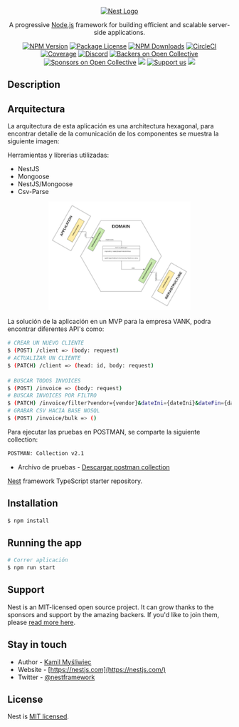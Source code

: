 <p align="center">
  <a href="http://nestjs.com/" target="blank"><img src="https://nestjs.com/img/logo_text.svg" width="320" alt="Nest Logo" /></a>
</p>

[circleci-image]: https://img.shields.io/circleci/build/github/nestjs/nest/master?token=abc123def456
[circleci-url]: https://circleci.com/gh/nestjs/nest

  <p align="center">A progressive <a href="http://nodejs.org" target="_blank">Node.js</a> framework for building efficient and scalable server-side applications.</p>
    <p align="center">
<a href="https://www.npmjs.com/~nestjscore" target="_blank"><img src="https://img.shields.io/npm/v/@nestjs/core.svg" alt="NPM Version" /></a>
<a href="https://www.npmjs.com/~nestjscore" target="_blank"><img src="https://img.shields.io/npm/l/@nestjs/core.svg" alt="Package License" /></a>
<a href="https://www.npmjs.com/~nestjscore" target="_blank"><img src="https://img.shields.io/npm/dm/@nestjs/common.svg" alt="NPM Downloads" /></a>
<a href="https://circleci.com/gh/nestjs/nest" target="_blank"><img src="https://img.shields.io/circleci/build/github/nestjs/nest/master" alt="CircleCI" /></a>
<a href="https://coveralls.io/github/nestjs/nest?branch=master" target="_blank"><img src="https://coveralls.io/repos/github/nestjs/nest/badge.svg?branch=master#9" alt="Coverage" /></a>
<a href="https://discord.gg/G7Qnnhy" target="_blank"><img src="https://img.shields.io/badge/discord-online-brightgreen.svg" alt="Discord"/></a>
<a href="https://opencollective.com/nest#backer" target="_blank"><img src="https://opencollective.com/nest/backers/badge.svg" alt="Backers on Open Collective" /></a>
<a href="https://opencollective.com/nest#sponsor" target="_blank"><img src="https://opencollective.com/nest/sponsors/badge.svg" alt="Sponsors on Open Collective" /></a>
  <a href="https://paypal.me/kamilmysliwiec" target="_blank"><img src="https://img.shields.io/badge/Donate-PayPal-ff3f59.svg"/></a>
    <a href="https://opencollective.com/nest#sponsor"  target="_blank"><img src="https://img.shields.io/badge/Support%20us-Open%20Collective-41B883.svg" alt="Support us"></a>
  <a href="https://twitter.com/nestframework" target="_blank"><img src="https://img.shields.io/twitter/follow/nestframework.svg?style=social&label=Follow"></a>
</p>
  <!--[![Backers on Open Collective](https://opencollective.com/nest/backers/badge.svg)](https://opencollective.com/nest#backer)
  [![Sponsors on Open Collective](https://opencollective.com/nest/sponsors/badge.svg)](https://opencollective.com/nest#sponsor)-->

## Description

## Arquitectura

La arquitectura de esta aplicación es una architectura hexagonal, para encontrar detalle de la comunicación de los componentes se muestra la siguiente imagen:

Herramientas y librerias utilizadas:

- NestJS
- Mongoose
- NestJS/Mongoose
- Csv-Parse

<p align="center">
  <a href="http://nestjs.com/" target="blank"><img src="https://github.com/netcordovaleon/test-backend-nodejs/blob/develop/docs/architecture.png?raw=true" width="320" alt="Arquitectura" /></a>
</p>

 La solución de la aplicación en un MVP para la empresa VANK, podra encontrar diferentes API's como:

 ```bash
# CREAR UN NUEVO CLIENTE
$ (POST) /client => (body: request)
# ACTUALIZAR UN CLIENTE
$ (PATCH) /client => (head: id, body: request)

# BUSCAR TODOS INVOICES
$ (POST) /invoice => (body: request)
# BUSCAR INVOICES POR FILTRO
$ (PATCH) /invoice/filter?vendor={vendor}&dateIni={dateIni}&dateFin={dateFin} => (queryparam: request)
# GRABAR CSV HACIA BASE NOSQL
$ (POST) /invoice/bulk => ()
```

Para ejecutar las pruebas en POSTMAN, se comparte la siguiente collection:

 ```bash
POSTMAN: Collection v2.1 
```
- Archivo de pruebas - [Descargar postman collection](https://github.com/netcordovaleon/test-backend-nodejs/blob/develop/docs/testCollection.json)


[Nest](https://github.com/nestjs/nest) framework TypeScript starter repository.

## Installation

```bash
$ npm install
```

## Running the app

```bash
# Correr aplicación
$ npm run start

```

## Support

Nest is an MIT-licensed open source project. It can grow thanks to the sponsors and support by the amazing backers. If you'd like to join them, please [read more here](https://docs.nestjs.com/support).

## Stay in touch

- Author - [Kamil Myśliwiec](https://kamilmysliwiec.com)
- Website - [https://nestjs.com](https://nestjs.com/)
- Twitter - [@nestframework](https://twitter.com/nestframework)

## License

Nest is [MIT licensed](LICENSE).
